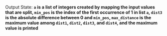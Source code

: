 Output State: **`a` is a list of integers created by mapping the input values that are split, `min_pos` is the index of the first occurrence of 1 in list `a`, `dist3` is the absolute difference between 0 and `min_pos`, `max_distance` is the maximum value among `dist1`, `dist2`, `dist3`, and `dist4`, and the maximum value is printed**